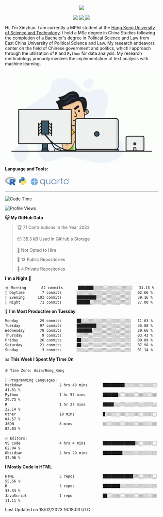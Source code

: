 <div align='center'>
<img src='https://readme-typing-svg.herokuapp.com?font=ubuntu&color=4d3900&center=true&lines=HKUST+Mphil+in+SOSC;Focus+on+China;Code+for+PoliSci'/>
</div>


<p align='center'>
<a href='mailto:carlh.stoner@gmail.com' target='_blank'>
        <img src='https://img.shields.io/badge/Gmail-D14836?style=for-the-badge&logo=gmail&logoColor=white'/></a>
 <a href='https://www.linkedin.com/in/xinzhuo-huang-5161011ba/' target='_blank'>
        <img src='https://img.shields.io/badge/linkedin%20-%230077B5.svg?&style=for-the-badge&logo=linkedin&logoColor=white'/>
    </a>
 <img src='https://vbr.wocr.tk/badge?page_id=xinzhuohkust&style=for-the-badge&logo=Github&color=16a085'>  
    </p>
    
Hi, I'm Xinzhuo. I am currently a MPhil student at the [Hong Kong University of Science and Technology](https://sosc.hkust.edu.hk/node/613). I hold a MSc degree in China Studies following the completion of a Bachelor's degree in Political Science and Law from East China University of Political Science and Law. My research endeavors center on the field of Chinese government and politics, which I approach through the utilization of `R` and `Python` for data analysis. My research methodology primarily involves the implementation of text analysis with machine learning.




<img align='right' src="https://github.com/xinzhuohkust/xinzhuohkust/blob/main/programmer.gif" width="590">




**Language and Tools:**  

<code><img height="36" src="https://raw.githubusercontent.com/github/explore/80688e429a7d4ef2fca1e82350fe8e3517d3494d/topics/r/r.png"></code>
<code><img height="36" src="https://raw.githubusercontent.com/github/explore/80688e429a7d4ef2fca1e82350fe8e3517d3494d/topics/python/python.png"></code>
<code><img height="32" src="https://github.com/quarto-dev/quarto-r/blob/main/man/figures/quarto.png"></code>

---
<!--START_SECTION:waka-->
![Code Time](http://img.shields.io/badge/Code%20Time-6%20hrs%2034%20mins-blue)

![Profile Views](http://img.shields.io/badge/Profile%20Views-559-blue)

**🐱 My GitHub Data** 

> 🏆 71 Contributions in the Year 2023
 > 
> 📦 35.3 kB Used in GitHub's Storage 
 > 
> 🚫 Not Opted to Hire
 > 
> 📜 13 Public Repositories 
 > 
> 🔑 4 Private Repositories  
 > 
**I'm a Night 🦉** 

```text
🌞 Morning       82 commits       ███████░░░░░░░░░░░░░░░░░░   31.18 % 
🌆 Daytime        7 commits       ░░░░░░░░░░░░░░░░░░░░░░░░░   02.66 % 
🌃 Evening      103 commits       █████████░░░░░░░░░░░░░░░░   39.16 % 
🌙 Night         71 commits       ██████░░░░░░░░░░░░░░░░░░░   27.00 % 

```
📅 **I'm Most Productive on Tuesday** 

```text
Monday          29 commits       ██░░░░░░░░░░░░░░░░░░░░░░░   11.03 % 
Tuesday         97 commits       █████████░░░░░░░░░░░░░░░░   36.88 % 
Wednesday       78 commits       ███████░░░░░░░░░░░░░░░░░░   29.66 % 
Thursday         9 commits       ░░░░░░░░░░░░░░░░░░░░░░░░░   03.42 % 
Friday          26 commits       ██░░░░░░░░░░░░░░░░░░░░░░░   09.89 % 
Saturday        21 commits       ██░░░░░░░░░░░░░░░░░░░░░░░   07.98 % 
Sunday           3 commits       ░░░░░░░░░░░░░░░░░░░░░░░░░   01.14 % 

```


📊 **This Week I Spent My Time On** 

```text
⌚︎ Time Zone: Asia/Hong_Kong

💬 Programming Languages: 
Markdown                 2 hrs 43 mins       ██████████░░░░░░░░░░░░░░░   41.51 % 
Python                   1 hr 57 mins        ███████░░░░░░░░░░░░░░░░░░   29.73 % 
R                        1 hr 27 mins        █████░░░░░░░░░░░░░░░░░░░░   22.14 % 
Other                    18 mins             █░░░░░░░░░░░░░░░░░░░░░░░░   04.57 % 
JSON                     8 mins              ░░░░░░░░░░░░░░░░░░░░░░░░░   02.03 % 

🔥 Editors: 
VS Code                  4 hrs 4 mins        ███████████████░░░░░░░░░░   62.04 % 
Obsidian                 2 hrs 29 mins       █████████░░░░░░░░░░░░░░░░   37.96 % 

```

**I Mostly Code in HTML** 

```text
HTML                     5 repos             ██████████████░░░░░░░░░░░   55.56 % 
R                        3 repos             ████████░░░░░░░░░░░░░░░░░   33.33 % 
JavaScript               1 repo              ██░░░░░░░░░░░░░░░░░░░░░░░   11.11 % 

```



 Last Updated on 18/02/2023 16:18:03 UTC
<!--END_SECTION:waka-->
    
    
    
    
    
    
    
    
